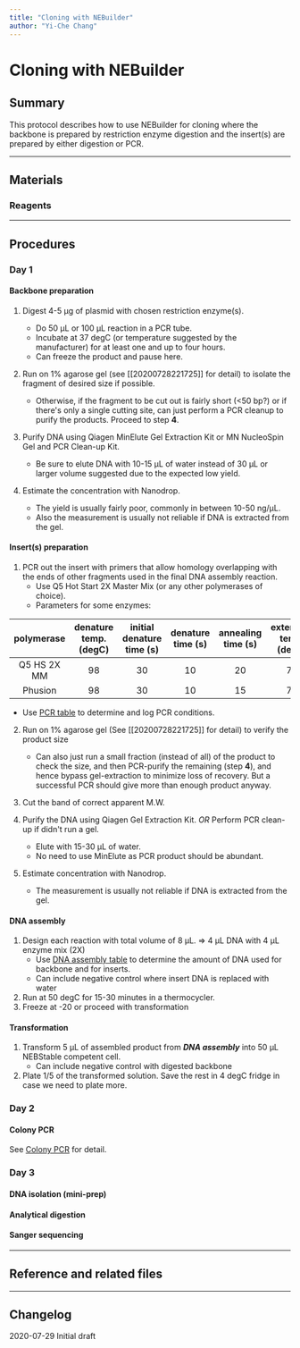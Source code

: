 ```yaml
---
title: "Cloning with NEBuilder"
author: "Yi-Che Chang"
---
```


# Cloning with NEBuilder 


## Summary
This protocol describes how to use NEBuilder for cloning where the backbone is prepared by restriction enzyme digestion and the insert(s) are prepared by either digestion or PCR.

---

## Materials
### Reagents


---


## Procedures

### Day 1

#### Backbone preparation
1. Digest 4-5 μg of plasmid with chosen restriction enzyme(s).
    - Do 50 μL or 100 μL reaction in a PCR tube.
    - Incubate at 37 degC (or temperature suggested by the manufacturer) for at least one and up to four hours.
    - Can freeze the product and pause here.
2. Run on 1% agarose gel (see [[20200728221725]] for detail) to isolate the fragment of desired size if possible.
  
    - Otherwise, if the fragment to be cut out is fairly short (<50 bp?) or if there's only a single cutting site, can just perform a PCR cleanup to purify the products. Proceed to step **4**.
3. Purify DNA using Qiagen MinElute Gel Extraction Kit or MN NucleoSpin Gel and PCR Clean-up Kit.
  
    - Be sure to elute DNA with 10-15 μL of water instead of 30 μL or larger volume suggested due to the expected low yield.
4. Estimate the concentration with Nanodrop.
    - The yield is usually fairly poor, commonly in between 10-50 ng/μL.
    - Also the measurement is usually not reliable if DNA is extracted from the gel.
    
    

#### Insert(s) preparation
1. PCR out the insert with primers that allow homology overlapping with the ends of other fragments used in the final DNA assembly reaction.
    - Use Q5 Hot Start 2X Master Mix (or any other polymerases of choice).
    - Parameters for some enzymes:


| polymerase  | denature temp. (degC) | initial denature time (s) | denature time (s) | annealing time (s) | extension temp. (degC) | extension rate (s/kb) | final extension time (m) | primer conc. (nM) |
|:-----------:|:---------------------:|:-------------------------:|:-----------------:|:------------------:|:----------------------:|:---------------------:|:------------------------:|:-----------------:|
| Q5 HS 2X MM | 98                    | 30                        | 10                | 20                 | 72                     | 25                    | 2                        | 500               |
| Phusion     | 98                    | 30                        | 10                | 15                 | 72                     | 20                    | 10                       | 500               |

- Use [PCR table](https://docs.google.com/spreadsheets/d/1Z0tTnK_r0xnXMjnLNWMSjo8pxUXNh8B8lLa8x3JgxPM/edit?usp=sharing) to determine and log PCR conditions.

2. Run on 1% agarose gel (See [[20200728221725]] for detail) to verify the product size
  
    - Can also just run a small fraction (instead of all) of the product to check the size, and then PCR-purify the remaining (step **4**), and hence bypass gel-extraction to minimize loss of recovery. But a successful PCR should give more than enough product anyway.
3. Cut the band of correct apparent M.W.
4. Purify the DNA using Qiagen Gel Extraction Kit. _OR_ Perform PCR clean-up if didn't run a gel.
      - Elute with 15-30 μL of water.
      - No need to use MinElute as PCR product should be abundant.
5. Estimate concentration with Nanodrop.
      
      - The measurement is usually not reliable if DNA is extracted from the gel.
      
      

#### DNA assembly
1. Design each reaction with total volume of 8 μL. ⇒ 4 μL DNA with 4 μL enzyme mix (2X)
    - Use [DNA assembly table](https://docs.google.com/spreadsheets/d/10S_Dq_-SBXHTpujz3SK8XRsMYCPX10S7KBpKczKHJd4/edit?usp=sharing) to determine the amount of DNA used for backbone and for inserts.
    - Can include negative control where insert DNA is replaced with water
2. Run at 50 degC for 15-30 minutes in a thermocycler.
3. Freeze at -20 or proceed with transformation



#### Transformation
1. Transform 5 μL of assembled product from _**DNA assembly**_ into 50 μL NEBStable competent cell.
    - Can include negative control with digested backbone
2. Plate 1/5 of the transformed solution. Save the rest in 4 degC fridge in case we need to plate more.




### Day 2

#### Colony PCR
See [Colony PCR](20200730002314_colony-pcr.md) for detail.

#### 



### Day 3

#### DNA isolation (mini-prep)





#### Analytical digestion





#### Sanger sequencing





---

## Reference and related files

---

## Changelog

2020-07-29 Initial draft